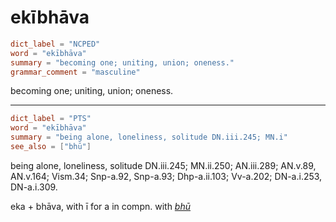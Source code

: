 # ekībhāva

``` toml
dict_label = "NCPED"
word = "ekībhāva"
summary = "becoming one; uniting, union; oneness."
grammar_comment = "masculine"
```

becoming one; uniting, union; oneness.

--------------------

``` toml
dict_label = "PTS"
word = "ekībhāva"
summary = "being alone, loneliness, solitude DN.iii.245; MN.i"
see_also = ["bhū"]
```

being alone, loneliness, solitude DN.iii.245; MN.ii.250; AN.iii.289; AN.v.89, AN.v.164; Vism.34; Snp\-a.92, Snp\-a.93; Dhp\-a.ii.103; Vv\-a.202; DN\-a.i.253, DN\-a.i.309.

eka \+ bhāva, with ī for a in compn. with *[bhū](bhū.md)*

